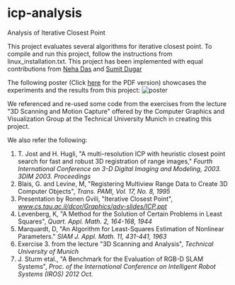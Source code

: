 # icp-analysis
Analysis of Iterative Closest Point

This project evaluates several algorithms for iterative closest point. To compile and run this project, follow the instructions from linux_installation.txt. This project has been implemented with equal contributions from [Neha Das](https://github.com/neha191091) and [Sumit Dugar](https://github.com/dugarsumit)

The following poster (Click [here](https://github.com/neha191091/icp-analysis/blob/master/documents/icp-final-poster.pdf) for the PDF version) showcases the experiments and the results from this project:
![poster](https://github.com/neha191091/icp-analysis/blob/master/documents/poster.jpg)

We referenced and re-used some code from the exercises from the lecture "3D Scanning and Motion Capture" offered by the Computer Graphics and Visualization Group at the Technical University Munich in creating this project.

We also refer the following:
1. T. Jost and H. Hugli, "A multi-resolution ICP with heuristic closest point search for fast and robust 3D registration of range images," *Fourth International Conference on 3-D Digital Imaging and Modeling, 2003. 3DIM 2003. Proceedings*
2. Blais, G. and Levine, M, "Registering Multiview Range Data to Create 3D Computer Objects", *Trans. PAMI, Vol. 17, No. 8, 1995*
3. Presentation by Ronen Gvili, "Iterative Closest Point", *www.cs.tau.ac.il/dcor/Graphics/adv-slides/ICP.ppt*
4. Levenberg, K, "A Method for the Solution of Certain Problems in Least Squares", *Quart. Appl. Math. 2, 164-168, 1944*
5. Marquardt, D, "An Algorithm for Least-Squares Estimation of Nonlinear Parameters." *SIAM J. Appl. Math. 11, 431-441, 1963*
6. Exercise 3. from the lecture "3D Scanning and Analysis", *Technical University of Munich*
7. J. Sturm etal., "A Benchmark for the Evaluation of RGB-D SLAM Systems", *Proc. of the International Conference on Intelligent Robot Systems (IROS) 2012 Oct.*


